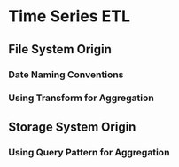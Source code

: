 # Time Series ETL

## File System Origin

### Date Naming Conventions

### Using Transform for Aggregation

## Storage System Origin

### Using Query Pattern for Aggregation
